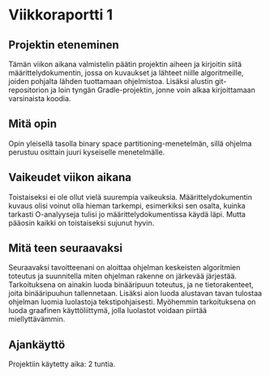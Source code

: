 # Viikkoraportti 1

## Projektin eteneminen

Tämän viikon aikana valmistelin päätin projektin aiheen ja kirjoitin siitä määrittelydokumentin, jossa on kuvaukset
ja lähteet niille algoritmeille, joiden pohjalta lähden tuottamaan ohjelmistoa. Lisäksi alustin git-repositorion ja
loin tyngän Gradle-projektin, jonne voin alkaa kirjoittamaan varsinaista koodia.

## Mitä opin

Opin yleisellä tasolla binary space partitioning-menetelmän, sillä ohjelma perustuu osittain juuri kyseiselle menetelmälle.

## Vaikeudet viikon aikana

Toistaiseksi ei ole ollut vielä suurempia vaikeuksia. Määrittelydokumentin kuvaus olisi voinut olla hieman tarkempi,
esimerkiksi sen osalta, kuinka tarkasti O-analyyseja tulisi jo määrittelydokumentissa käydä läpi. Mutta pääosin kaikki
on toistaiseksi sujunut hyvin.

## Mitä teen seuraavaksi

Seuraavaksi tavoitteenani on aloittaa ohjelman keskeisten algoritmien toteutus ja suunnitella miten ohjelman rakenne
on järkevää järjestää. Tarkoituksena on ainakin luoda binääripuun toteutus, ja ne tietorakenteet, joita binääripuuhun
tallennetaan. Lisäksi aion luoda alustavan tavan tulostaa ohjelman luomia luolastoja tekstipohjaisesti. Myöhemmin
tarkoituksena on luoda graafinen käyttöliittymä, jolla luolastot voidaan piirtää miellyttävämmin.

## Ajankäyttö

Projektiin käytetty aika: 2 tuntia.
